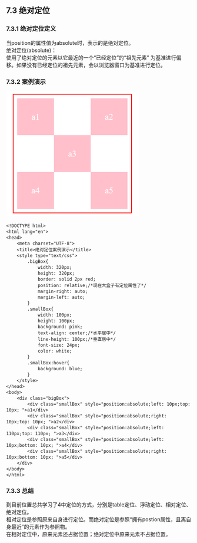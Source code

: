 ## 7.3 绝对定位

### 7.3.1 绝对定位定义

当position的属性值为absolute时，表示的是绝对定位。  
绝对定位(absolute)：  
使用了绝对定位的元素以它最近的一个“已经定位”的“祖先元素” 为基准进行偏移。如果没有已经定位的祖先元素，会以浏览器窗口为基准进行定位。

### 7.3.2 案例演示

![](images/jueduidingweiyangshi.png) 

	<!DOCTYPE html>
	<html lang="en">
	<head>
		<meta charset="UTF-8">
		<title>绝对定位案例演示</title>
		<style type="text/css">
			.bigBox{
				width: 320px;
				height: 320px;
				border: solid 2px red;
				position: relative;/*现在大盒子有定位属性了*/
				margin-right: auto;
				margin-left: auto;
			}
			.smallBox{
				width: 100px;
				height: 100px;
				background: pink;
				text-align: center;/*水平居中*/
				line-height: 100px;/*垂直居中*/
				font-size: 24px;
				color: white;
			}
			.smallBox:hover{
				background: blue;
			}
		</style>
	</head>
	<body>
		<div class="bigBox">
			<div class="smallBox" style="position:absolute;left: 10px;top: 10px; ">a1</div>
			<div class="smallBox" style="position:absolute;right: 10px;top: 10px; ">a2</div>
			<div class="smallBox" style="position:absolute;left: 110px;top: 110px; ">a3</div>
			<div class="smallBox" style="position:absolute;left: 10px;bottom: 10px; ">a4</div>
			<div class="smallBox" style="position:absolute;right: 10px;bottom: 10px; ">a5</div>
		</div>
	</body>
	</html>

### 7.3.3 总结

到目前位置总共学习了4中定位的方式，分别是table定位、浮动定位、相对定位、绝对定位。  
相对定位是参照原来自身进行定位。而绝对定位是参照“拥有postion属性，且离自身最近”的元素作为参照物。  
在相对定位中，原来元素还占据位置；绝对定位中原来元素不占据位置。
